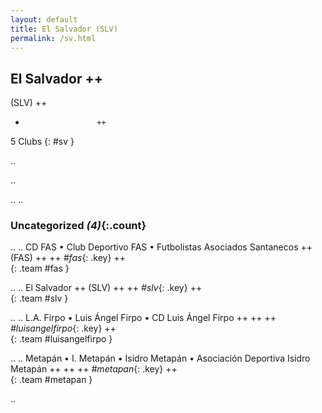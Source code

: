 ```yaml
---
layout: default
title: El Salvador (SLV)
permalink: /sv.html
---
```



## El Salvador   ++
(SLV)  ++
-                     ++
5 Clubs
{: #sv }


.. 




.. 




.. 
.. 


### Uncategorized _(4)_{:.count}


..
..
CD FAS • Club Deportivo FAS • Futbolistas Asociados Santanecos  ++
 (FAS) ++
 ++
_#fas_{: .key} ++
<br>
{: .team #fas }

..
..
El Salvador  ++
 (SLV) ++
 ++
_#slv_{: .key} ++
<br>
{: .team #slv }

..
..
L.A. Firpo • Luis Ángel Firpo • CD Luis Ángel Firpo  ++
 ++
 ++
_#luisangelfirpo_{: .key} ++
<br>
{: .team #luisangelfirpo }

..
..
Metapán • I. Metapán • Isidro Metapán • Asociación Deportiva Isidro Metapán  ++
 ++
 ++
_#metapan_{: .key} ++
<br>
{: .team #metapan }




.. 
 
